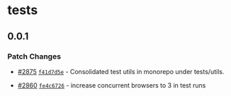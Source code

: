 # tests

## 0.0.1

### Patch Changes

- [#2875](https://github.com/lit/lit/pull/2875) [`f41d7d5e`](https://github.com/lit/lit/commit/f41d7d5e0d8ea02b808b2ffa3ed62082db3c738b) - Consolidated test utils in monorepo under tests/utils.

- [#2860](https://github.com/lit/lit/pull/2860) [`fe4c6726`](https://github.com/lit/lit/commit/fe4c6726b782591d3ae73ab549ddeba3ac484332) - increase concurrent browsers to 3 in test runs
